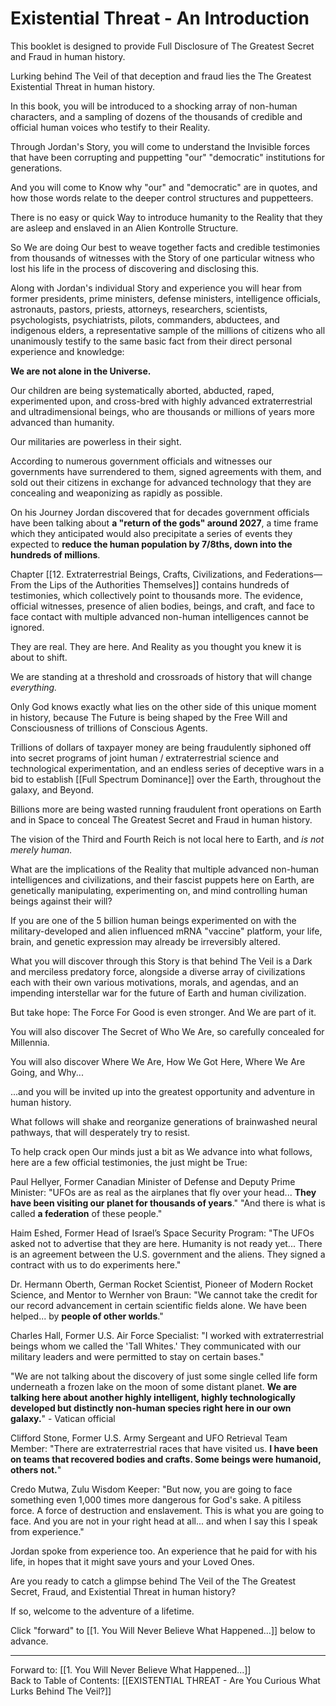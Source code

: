 # Existential Threat - An Introduction 

This booklet is designed to provide Full Disclosure of The Greatest Secret and Fraud in human history. 

Lurking behind The Veil of that deception and fraud lies the The Greatest Existential Threat in human history. 

In this book, you will be introduced to a shocking array of non-human characters, and a sampling of dozens of the thousands of credible and official human voices who testify to their Reality. 

Through Jordan's Story, you will come to understand the Invisible forces that have been corrupting and puppetting "our" "democratic" institutions for generations. 

And you will come to Know why "our" and "democratic" are in quotes, and how those words relate to the deeper control structures and puppetteers.

There is no easy or quick Way to introduce humanity to the Reality that they are asleep and enslaved in an Alien Kontrolle Structure. 

So We are doing Our best to weave together facts and credible testimonies from thousands of witnesses with the Story of one particular witness who lost his life in the process of discovering and disclosing this. 

Along with Jordan's individual Story and experience you will hear from former presidents, prime ministers, defense ministers, intelligence officials, astronauts, pastors, priests, attorneys, researchers, scientists, psychologists, psychiatrists, pilots, commanders, abductees, and indigenous elders, a representative sample of the millions of citizens who all unanimously testify to the same basic fact from their direct personal experience and knowledge: 

**We are not alone in the Universe.**  

Our children are being systematically aborted, abducted, raped, experimented upon, and cross-bred with highly advanced extraterrestrial and ultradimensional beings, who are thousands or millions of years more advanced than humanity. 

Our militaries are powerless in their sight. 

According to numerous government officials and witnesses our governments have surrendered to them, signed agreements with them, and sold out their citizens in exchange for advanced technology that they are concealing and weaponizing as rapidly as possible. 

On his Journey Jordan discovered that for decades government officials have been talking about **a "return of the gods" around 2027**, a time frame which they anticipated would also precipitate a series of events they expected to **reduce the human population by 7/8ths, down into the hundreds of millions**.  

Chapter [[12. Extraterrestrial Beings, Crafts, Civilizations, and Federations—From the Lips of the Authorities Themselves]] contains hundreds of testimonies, which collectively point to thousands more. The evidence, official witnesses, presence of alien bodies, beings, and craft, and face to face contact with multiple advanced non-human intelligences cannot be ignored. 

They are real. 
They are here. 
And Reality as you thought you knew it is about to shift. 

We are standing at a threshold and crossroads of history that will change *everything.*

Only God knows exactly what lies on the other side of this unique moment in history, because The Future is being shaped by the Free Will and Consciousness of trillions of Conscious Agents. 

Trillions of dollars of taxpayer money are being fraudulently siphoned off into secret programs of joint human / extraterrestrial science and technological experimentation, and an endless series of deceptive wars in a bid to establish [[Full Spectrum Dominance]] over the Earth, throughout the galaxy, and Beyond. 

Billions more are being wasted running fraudulent front operations on Earth and in Space to conceal The Greatest Secret and Fraud in human history. 

The vision of the Third and Fourth Reich is not local here to Earth, and *is not merely human.*

What are the implications of the Reality that multiple advanced non-human intelligences and civilizations, and their fascist puppets here on Earth, are genetically manipulating, experimenting on, and mind controlling human beings against their will? 

If you are one of the 5 billion human beings experimented on with the military-developed and alien influenced mRNA "vaccine" platform, your life, brain, and genetic expression may already be irreversibly altered. 

What you will discover through this Story is that behind The Veil is a Dark and merciless predatory force, alongside a diverse array of civilizations each with their own various motivations, morals, and agendas, and an impending interstellar war for the future of Earth and human civilization. 

But take hope: The Force For Good is even stronger. And We are part of it. 

You will also discover The Secret of Who We Are, so carefully concealed for Millennia. 

You will also discover Where We Are, How We Got Here, Where We Are Going, and Why...

...and you will be invited up into the greatest opportunity and adventure in human history.  

What follows will shake and reorganize generations of brainwashed neural pathways, that will desperately try to resist. 

To help crack open Our minds just a bit as We advance into what follows, here are a few official testimonies, the just might be True: 

Paul Hellyer, Former Canadian Minister of Defense and Deputy Prime Minister: "UFOs are as real as the airplanes that fly over your head... **They have been visiting our planet for thousands of years**." "And there is what is called **a federation** of these people."  

Haim Eshed, Former Head of Israel’s Space Security Program: "The UFOs asked not to advertise that they are here. Humanity is not ready yet... There is an agreement between the U.S. government and the aliens. They signed a contract with us to do experiments here."

Dr. Hermann Oberth, German Rocket Scientist, Pioneer of Modern Rocket Science, and Mentor to Wernher von Braun: "We cannot take the credit for our record advancement in certain scientific fields alone. We have been helped... by **people of other worlds**."

Charles Hall, Former U.S. Air Force Specialist: "I worked with extraterrestrial beings whom we called the 'Tall Whites.' They communicated with our military leaders and were permitted to stay on certain bases."  

"We are not talking about the discovery of just some single celled life form underneath a frozen lake on the moon of some distant planet. **We are talking here about another highly intelligent, highly technologically developed but distinctly non-human species right here in our own galaxy.**" - Vatican official

Clifford Stone, Former U.S. Army Sergeant and UFO Retrieval Team Member: "There are extraterrestrial races that have visited us. **I have been on teams that recovered bodies and crafts. Some beings were humanoid, others not.**"  

Credo Mutwa, Zulu Wisdom Keeper: "But now, you are going to face something even 1,000 times more dangerous for God's sake. A pitiless force. A force of destruction and enslavement. This is what you are going to face. And you are not in your right head at all... and when I say this I speak from experience."  

Jordan spoke from experience too. An experience that he paid for with his life, in hopes that it might save yours and your Loved Ones.  

Are you ready to catch a glimpse behind The Veil of the The Greatest Secret, Fraud, and Existential Threat in human history? 

If so, welcome to the adventure of a lifetime. 

Click "forward" to [[1. You Will Never Believe What Happened...]] below to advance. 
____

Forward to: [[1. You Will Never Believe What Happened...]]          
Back to Table of Contents: [[EXISTENTIAL THREAT - Are You Curious What Lurks Behind The Veil?]]     







